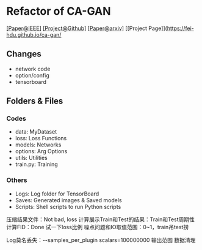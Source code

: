# Refactor of CA-GAN

[[Paper@IEEE]](https://ieeexplore.ieee.org/document/9025751)  [[Project@Github]](https://github.com/fei-hdu/ca-gan/)  [[Paper@arxiv\]](https://arxiv.org/abs/1712.00899)  [[Project Page]](https://fei-hdu.github.io/ca-gan/

## Changes

- network code
- option/config
- tensorboard

## Folders & Files

### Codes

- data: MyDataset
- loss: Loss Functions
- models: Networks
- options: Arg Options
- utils: Utilities
- train.py: Training

### Others

- Logs: Log folder for TensorBoard
- Saves: Generated images & Saved models
- Scripts: Shell scripts to run Python scripts

压缩结果文件：Not bad, loss
计算展示Train和Test的结果：Train和Test周期性计算FID：Done
试一下loss比例
噪点问题和IO取值范围：0~1，train吊test捞

Log莫名丢失：--samples_per_plugin scalars=100000000
输出范围
数据清理
